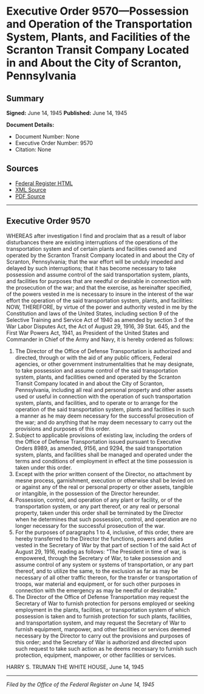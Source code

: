 # Executive Order 9570—Possession and Operation of the Transportation System, Plants, and Facilities of the Scranton Transit Company Located in and About the City of Scranton, Pennsylvania

## Summary

**Signed:** June 14, 1945
**Published:** June 14, 1945

**Document Details:**
- Document Number: None
- Executive Order Number: 9570
- Citation: None

## Sources
- [Federal Register HTML](https://www.presidency.ucsb.edu/documents/executive-order-9570-possession-and-operation-the-transportation-system-plants-and)
- [XML Source](None)
- [PDF Source](None)

---

## Executive Order 9570

WHEREAS after investigation I find and proclaim that as a result of labor disturbances there are existing interruptions of the operations of the transportation system and of certain plants and facilities owned and operated by the Scranton Transit Company located in and about the City of Scranton, Pennsylvania; that the war effort will be unduly impeded and delayed by such interruptions; that it has become necessary to take possession and assume control of the said transportation system, plants, and facilities for purposes that are needful or desirable in connection with the prosecution of the war; and that the exercise, as hereinafter specified, of the powers vested in me is necessary to insure in the interest of the war effort the operation of the said transportation system, plants, and facilities:
NOW, THEREFORE, by virtue of the power and authority vested in me by the Constitution and laws of the United States, including section 9 of the Selective Training and Service Act of 1940 as amended by section 3 of the War Labor Disputes Act, the Act of August 29, 1916, 39 Stat. 645, and the First War Powers Act, 1941, as President of the United States and Commander in Chief of the Army and Navy, it is hereby ordered as follows:
1. The Director of the Office of Defense Transportation is authorized and directed, through or with the aid of any public officers, Federal agencies, or other government instrumentalities that he may designate, to take possession and assume control of the said transportation system, plants, and facilities owned and operated by the Scranton Transit Company located in and about the City of Scranton, Pennsylvania, including all real and personal property and other assets used or useful in connection with the operation of such transportation system, plants, and facilities, and to operate or to arrange for the operation of the said transportation system, plants and facilities in such a manner as he may deem necessary for the successful prosecution of the war; and do anything that he may deem necessary to carry out the provisions and purposes of this order.
2. Subject to applicable provisions of existing law, including the orders of the Office of Defense Transportation issued pursuant to Executive Orders 8989, as amended, 9156, and 9294, the said transportation system, plants, and facilities shall be managed and operated under the terms and conditions of employment in effect at the time possession is taken under this order.
3. Except with the prior written consent of the Director, no attachment by mesne process, garnishment, execution or otherwise shall be levied on or against any of the real or personal property or other assets, tangible or intangible, in the possession of the Director hereunder.
4. Possession, control, and operation of any plant or facility, or of the transportation system, or any part thereof, or any real or personal property, taken under this order shall be terminated by the Director when he determines that such possession, control, and operation are no longer necessary for the successful prosecution of the war.
5. For the purposes of paragraphs 1 to 4, inclusive, of this order, there are hereby transferred to the Director the functions, powers and duties vested in the Secretary of War by that part of section 1 of the said Act of August 29, 1916, reading as follows:
"The President in time of war, is empowered, through the Secretary of War, to take possession and assume control of any system or systems of transportation, or any part thereof, and to utilize the same, to the exclusion as far as may be necessary of all other traffic thereon, for the transfer or transportation of troops, war material and equipment, or for such other purposes in connection with the emergency as may be needful or desirable."
6. The Director of the Office of Defense Transportation may request the Secretary of War to furnish protection for persons employed or seeking employment in the plants, facilities, or transportation system of which possession is taken and to furnish protection for such plants, facilities, and transportation system, and may request the Secretary of War to furnish equipment, manpower, and other facilities or services deemed necessary by the Director to carry out the provisions and purposes of this order; and the Secretary of War is authorized and directed upon such request to take such action as he deems necessary to furnish such protection, equipment, manpower, or other facilities or services.

HARRY S. TRUMAN
THE WHITE HOUSE,
June 14, 1945

---

*Filed by the Office of the Federal Register on June 14, 1945*
